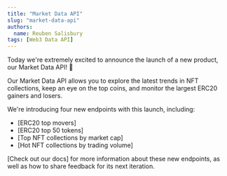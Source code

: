 ```yaml
---
title: "Market Data API"
slug: "market-data-api"
authors:
  name: Reuben Salisbury
tags: [Web3 Data API]
---
```


Today we're extremely excited to announce the launch of a new product, our Market Data API! 🚀

<!-- truncate -->

Our Market Data API allows you to explore the latest trends in NFT collections, keep an eye on the top coins, and monitor the largest ERC20 gainers and losers.

We're introducing four new endpoints with this launch, including:

- [ERC20 top movers]
- [ERC20 top 50 tokens]
- [Top NFT collections by market cap]
- [Hot NFT collections by trading volume]

[Check out our docs] for more information about these new endpoints, as well as how to share feedback for its next iteration.
